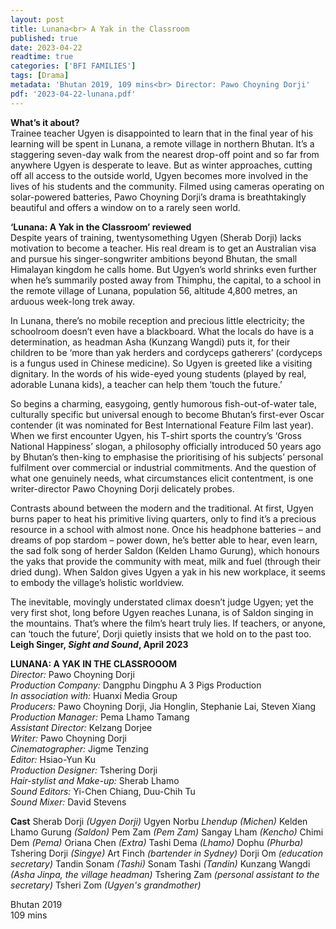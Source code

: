 ```yaml
---
layout: post
title: Lunana<br> A Yak in the Classroom
published: true
date: 2023-04-22
readtime: true
categories: ['BFI FAMILIES']
tags: [Drama]
metadata: 'Bhutan 2019, 109 mins<br> Director: Pawo Choyning Dorji'
pdf: '2023-04-22-lunana.pdf'
---
```


**What’s it about?**  
Trainee teacher Ugyen is disappointed to learn that in the final year of his learning will be spent in Lunana, a remote village in northern Bhutan. It’s a staggering seven-day walk from the nearest drop-off point and so far from anywhere Ugyen is desperate to leave. But as winter approaches, cutting off all access to the outside world, Ugyen becomes more involved in the lives of his students and the community. Filmed using cameras operating on solar-powered batteries, Pawo Choyning Dorji’s drama is breathtakingly beautiful and offers a window on to a rarely seen world.  

**‘Lunana:  A Yak in the Classroom’ reviewed**  
Despite years of training, twentysomething Ugyen (Sherab Dorji) lacks motivation to become a teacher. His real dream is to get an Australian visa and pursue his singer-songwriter ambitions beyond Bhutan, the small Himalayan kingdom he calls home. But Ugyen’s world shrinks even further when he’s summarily posted away from Thimphu, the capital, to a school in the remote village of Lunana, population 56, altitude 4,800 metres, an arduous week-long trek away.

In Lunana, there’s no mobile reception and precious little electricity; the schoolroom doesn’t even have a blackboard. What the locals do have is a determination, as headman Asha (Kunzang Wangdi) puts it, for their children to be ‘more than yak herders and cordyceps gatherers’ (cordyceps is a fungus used in Chinese medicine). So Ugyen is greeted like a visiting dignitary. In the words of his wide-eyed young students (played by real, adorable Lunana kids), a teacher can help them ‘touch the future.’

So begins a charming, easygoing, gently humorous fish-out-of-water tale, culturally specific but universal enough to become Bhutan’s first-ever Oscar contender (it was nominated for Best International Feature Film last year). When we first encounter Ugyen, his T-shirt sports the country’s ‘Gross National Happiness’ slogan, a philosophy officially introduced 50 years ago by Bhutan’s then-king to emphasise the prioritising of his subjects’ personal fulfilment over commercial or industrial commitments. And the question of what one genuinely needs, what circumstances elicit contentment, is one writer-director Pawo Choyning Dorji delicately probes.

Contrasts abound between the modern and the traditional. At first, Ugyen burns paper to heat his primitive living quarters, only to find it’s a precious resource in a school with almost none. Once his headphone batteries – and dreams of pop stardom – power down, he’s better able to hear, even learn, the sad folk song of herder Saldon (Kelden Lhamo Gurung), which honours the yaks that provide the community with meat, milk and fuel (through their dried dung). When Saldon gives Ugyen a yak in his new workplace, it seems to embody the village’s holistic worldview.

The inevitable, movingly understated climax doesn’t judge Ugyen; yet the very first shot, long before Ugyen reaches Lunana, is of Saldon singing in the mountains. That’s where the film’s heart truly lies. If teachers, or anyone, can ‘touch the future’, Dorji quietly insists that we hold on to the past too.  
**Leigh Singer, _Sight and Sound_, April 2023**  

**LUNANA: A YAK IN THE CLASSROOOM**  
_Director:_ Pawo Choyning Dorji  
_Production Company:_ Dangphu Dingphu A 3 Pigs Production  
_In association with:_ Huanxi Media Group  
_Producers:_ Pawo Choyning Dorji, Jia Honglin, Stephanie Lai, Steven Xiang  
_Production Manager:_ Pema Lhamo Tamang  
_Assistant Director:_ Kelzang Dorjee  
_Writer:_ Pawo Choyning Dorji  
_Cinematographer:_ Jigme Tenzing  
_Editor:_ Hsiao-Yun Ku  
_Production Designer:_ Tshering Dorji  
_Hair-stylist and Make-up:_ Sherab Lhamo  
_Sound Editors:_ Yi-Chen Chiang, Duu-Chih Tu  
_Sound Mixer:_ David Stevens  

**Cast**
Sherab Dorji _(Ugyen Dorji)_
Ugyen  Norbu _Lhendup (Michen)_
Kelden Lhamo Gurung _(Saldon)_
Pem Zam _(Pem Zam)_
Sangay Lham _(Kencho)_
Chimi Dem _(Pema)_
Oriana Chen _(Extra)_
Tashi Dema _(Lhamo)_
Dophu _(Phurba)_
Tshering Dorji _(Singye)_
Art Finch _(bartender in Sydney)_
Dorji Om _(education secretary)_
Tandin Sonam _(Tashi)_
Sonam Tashi _(Tandin)_
Kunzang Wangdi _(Asha Jinpa, the village headman)_
Tshering Zam _(personal assistant to the secretary)_
Tsheri Zom _(Ugyen's grandmother)_

Bhutan 2019  
109 mins  
<!--stackedit_data:
eyJoaXN0b3J5IjpbMTc5NzQwMjk2XX0=
-->